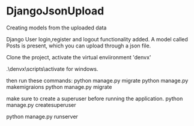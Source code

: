 # DjangoJsonUpload
Creating models from the uploaded data

Django User login,register and logout functionality added.
A model called Posts is present, which you can upload through a json file.

Clone the project, activate the virtual enviironment 'denvx'

.\denvx\scripts\activate for windows.

then run these commands:
python manage.py migrate
python manage.py makemigraions
python manage.py migrate

make sure to create a superuser before running the application.
python manage.py createsuperuser

python manage.py runserver
